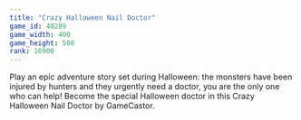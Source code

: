 ```yaml
---
title: "Crazy Halloween Nail Doctor"
game_id: 40289
game_width: 400
game_height: 500
rank: 16900
---
```

Play an epic adventure story set during Halloween: the monsters have been injured by hunters and they urgently need a doctor, you are the only one who can help! Become the special Halloween doctor in this Crazy Halloween Nail Doctor by GameCastor.